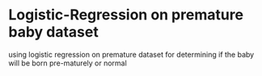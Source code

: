 # Logistic-Regression on premature baby dataset
using logistic regression on premature dataset for determining if the baby will be born pre-maturely or normal
